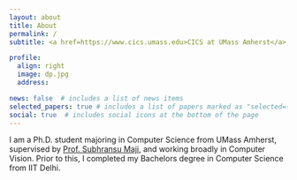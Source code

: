 ```yaml
---
layout: about
title: About
permalink: /
subtitle: <a href=https://www.cics.umass.edu>CICS at UMass Amherst</a>, Massachusetts, USA.

profile:
  align: right
  image: dp.jpg
  address:

news: false  # includes a list of news items
selected_papers: true # includes a list of papers marked as "selected={true}"
social: true  # includes social icons at the bottom of the page
---
```


I am a Ph.D. student majoring in Computer Science from UMass Amherst, supervised by [Prof. Subhransu Maji](https://people.cs.umass.edu/~smaji), and working broadly in Computer Vision. Prior to this, I completed my Bachelors degree in Computer Science from IIT Delhi.

<!--  
I am a final year undergraduate majoring in Computer Science from IIT Delhi. Interested in pursuing research in the fields of AI and ML, I am actively looking for new ways to learn how to learn. 

My interest lies broadly in Deep Learning and Computer Vision. I was a Deep Learning Research Intern at Sony, Japan and a Research Intern at the University of Sheffield. I have worked on multiple research projects and publications exploring fields including adversarial robustness, zero/few shot learning, weak/semi supervised learning, instance segmentation and skill evaluation.

-->
